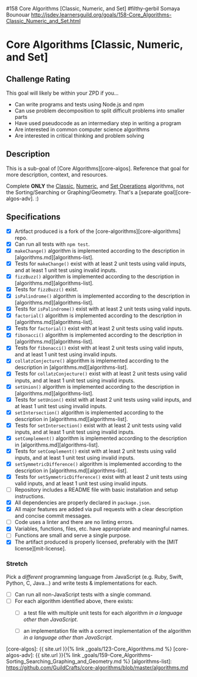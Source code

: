 #158 Core Algorithms [Classic, Numeric, and Set]
#filthy-gerbil
Somaya Bounouar
http://jsdev.learnersguild.org/goals/158-Core_Algorithms-Classic_Numeric_and_Set.html


# Core Algorithms [Classic, Numeric, and Set]

## Challenge Rating

This goal will likely be within your ZPD if you...

- Can write programs and tests using Node.js and npm
- Can use problem decomposition to split difficult problems into smaller parts
- Have used pseudocode as an intermediary step in writing a program
- Are interested in common computer science algorithms
- Are interested in critical thinking and problem solving

## Description

This is a sub-goal of [Core Algorithms][core-algos]. Reference that goal for more description, context, and resources.

Complete **ONLY** the [Classic](https://github.com/GuildCrafts/core-algorithms/blob/master/algorithms.md#classic), [Numeric](https://github.com/GuildCrafts/core-algorithms/blob/master/algorithms.md#numeric), and [Set Operations](https://github.com/GuildCrafts/core-algorithms/blob/master/algorithms.md#set-operations) algorithms, not the Sorting/Searching or Graphing/Geometry. That's a [separate goal][core-algos-adv]. :)

## Specifications

- [x] Artifact produced is a fork of the [core-algorithms][core-algorithms] repo.
- [x] Can run all tests with `npm test`.
- [x] `makeChange()` algorithm is implemented according to the description in [algorithms.md][algorithms-list].
- [x] Tests for `makeChange()` exist with at least 2 unit tests using valid inputs, and at least 1 unit test using invalid inputs.
- [x] `fizzBuzz()` algorithm is implemented according to the description in [algorithms.md][algorithms-list].
- [x] Tests for `fizzBuzz()` exist.
- [x] `isPalindrome()` algorithm is implemented according to the description in [algorithms.md][algorithms-list].
- [x] Tests for `isPalindrome()` exist with at least 2 unit tests using valid inputs.
- [x] `factorial()` algorithm is implemented according to the description in [algorithms.md][algorithms-list].
- [x] Tests for `factorial()` exist with at least 2 unit tests using valid inputs.
- [x] `fibonacci()` algorithm is implemented according to the description in [algorithms.md][algorithms-list].
- [x] Tests for `fibonacci()` exist with at least 2 unit tests using valid inputs, and at least 1 unit test using invalid inputs.
- [x] `collatzConjecture()` algorithm is implemented according to the description in [algorithms.md][algorithms-list].
- [x] Tests for `collatzConjecture()` exist with at least 2 unit tests using valid inputs, and at least 1 unit test using invalid inputs.
- [x] `setUnion()` algorithm is implemented according to the description in [algorithms.md][algorithms-list].
- [x] Tests for `setUnion()` exist with at least 2 unit tests using valid inputs, and at least 1 unit test using invalid inputs.
- [x] `setIntersection()` algorithm is implemented according to the description in [algorithms.md][algorithms-list].
- [x] Tests for `setIntersection()` exist with at least 2 unit tests using valid inputs, and at least 1 unit test using invalid inputs.
- [x] `setComplement()` algorithm is implemented according to the description in [algorithms.md][algorithms-list].
- [x] Tests for `setComplement()` exist with at least 2 unit tests using valid inputs, and at least 1 unit test using invalid inputs.
- [x] `setSymmetricDifference()` algorithm is implemented according to the description in [algorithms.md][algorithms-list].
- [x] Tests for `setSymmetricDifference()` exist with at least 2 unit tests using valid inputs, and at least 1 unit test using invalid inputs.
- [ ] Repository includes a README file with basic installation and setup instructions.
- [x] All dependencies are properly declared in `package.json`.
- [x] All major features are added via pull requests with a clear description and concise commit messages.
- [ ] Code uses a linter and there are no linting errors.
- [x] Variables, functions, files, etc. have appropriate and meaningful names.
- [ ] Functions are small and serve a single purpose.
- [x] The artifact produced is properly licensed, preferably with the [MIT license][mit-license].

### Stretch

Pick a _different_ programming language from JavaScript (e.g. Ruby, Swift, Python, C, Java...) and write tests & implementations for each.

- [ ] Can run all non-JavaScript tests with a single command.
- [ ] For each algorithm identified above, there exists:
  - [ ] a test file with multiple unit tests for each algorithm  _in a language other than JavaScript_.
  - [ ] an implementation file with a correct implementation of the algorithm _in a language other than JavaScript_.


[core-algos]: {{ site.url }}{% link _goals/123-Core_Algorithms.md %}
[core-algos-adv]: {{ site.url }}{% link _goals/159-Core_Algorithms-Sorting_Searching_Graphing_and_Geometry.md %}
[algorithms-list]: https://github.com/GuildCrafts/core-algorithms/blob/master/algorithms.md
